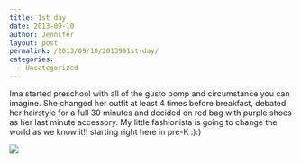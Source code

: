 ```yaml
---
title: 1st day
date: 2013-09-10
author: Jennifer
layout: post
permalink: /2013/09/10/2013991st-day/
categories:
  - Uncategorized
---
```

Ima started preschool with all of the gusto pomp and circumstance you can imagine. She changed her outfit at least 4 times before breakfast, debated her hairstyle for a full 30 minutes and decided on red bag with purple shoes as her last minute accessory. My little fashionista is going to change the world as we know it!! starting right here in pre-K :):)

![](http://static1.squarespace.com/static/50db6bb3e4b015296cd43789/50dfa5b1e4b0dc6320e0b5ea/522e850ce4b0b503a9bc9eb6/1378780429531/iphone-20130909222900-0.jpg)
